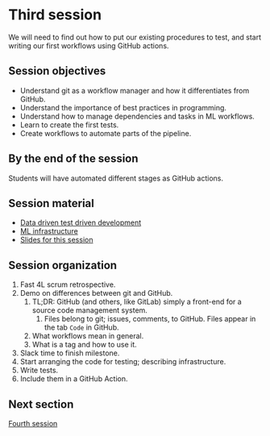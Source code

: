 # Third session

We will need to find out how to put our existing procedures to test,
and start writing our first workflows using GitHub actions.

## Session objectives

- Understand git as a workflow manager and how it differentiates from
  GitHub.
- Understand the importance of best practices in programming.
- Understand how to manage dependencies and tasks in ML workflows.
- Learn to create the first tests.
- Create workflows to automate parts of the pipeline.

## By the end of the session

Students will have automated different stages as GitHub actions.

## Session material

- [Data driven test driven development](https://jj.github.io/nova-mlops/03.TDD)
- [ML infrastructure](https://jj.github.io/nova-mlops/04.Infra)
- [Slides for this
  session](https://jj.github.io/nova-mlops/preso/03.html)

## Session organization

1. Fast 4L scrum retrospective.
2. Demo on differences between git and GitHub.
   1. TL;DR: GitHub (and others, like GitLab) simply a front-end for a
       source code management system.
      1. Files belong to git; issues, comments, to GitHub. Files appear
         in the tab `Code` in GitHub.
   2. What workflows mean in general.
   3. What is a tag and how to use it.
3. Slack time to finish milestone.
4. Start arranging the code for testing; describing infrastructure.
5. Write tests.
6. Include them in a GitHub Action.

## Next section

[Fourth session](04.md)
